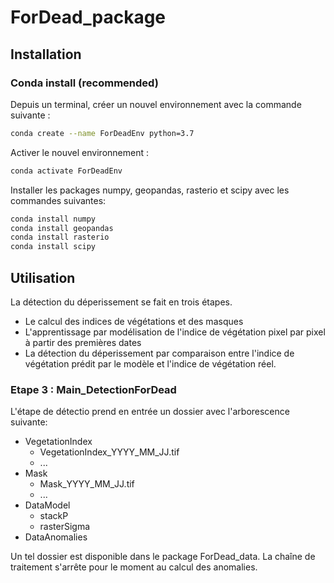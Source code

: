 # ForDead_package

## Installation
### Conda install (recommended)
Depuis un terminal, créer un nouvel environnement avec la commande suivante :

```bash
conda create --name ForDeadEnv python=3.7
```
Activer le nouvel environnement :
```bash
conda activate ForDeadEnv
```
Installer les packages numpy, geopandas, rasterio et scipy avec les commandes suivantes:
```bash
conda install numpy
conda install geopandas
conda install rasterio
conda install scipy
```


## Utilisation
La détection du déperissement se fait en trois étapes.
- Le calcul des indices de végétations et des masques
- L'apprentissage par modélisation de l'indice de végétation pixel par pixel à partir des premières dates
- La détection du déperissement par comparaison entre l'indice de végétation prédit par le modèle et l'indice de végétation réel.

### Etape 3 : Main_DetectionForDead
L'étape de détectio prend en entrée un dossier avec l'arborescence suivante:
* VegetationIndex 
    * VegetationIndex_YYYY_MM_JJ.tif
    * ...
* Mask
    * Mask_YYYY_MM_JJ.tif
    * ...
* DataModel
    * stackP
    * rasterSigma
* DataAnomalies

Un tel dossier est disponible dans le package ForDead_data.
La chaîne de traitement s'arrête pour le moment au calcul des anomalies.
